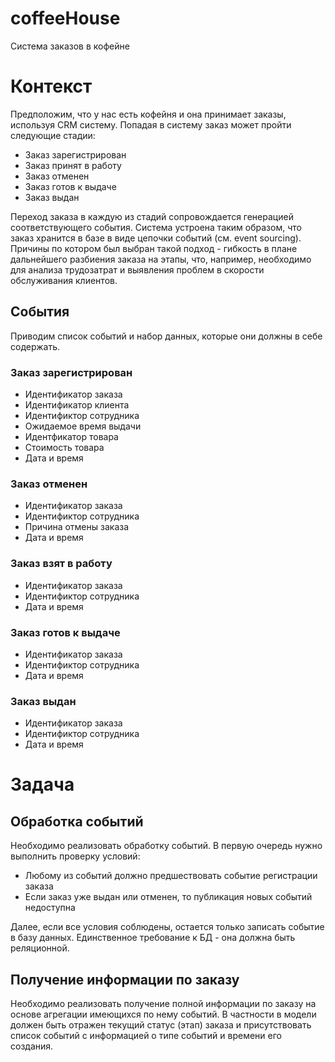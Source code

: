 # coffeeHouse


Система заказов в кофейне


# Контекст

Предположим, что у нас есть кофейня и она принимает заказы, используя CRM систему. Попадая в систему заказ может пройти следующие стадии:

- Заказ зарегистрирован
- Заказ принят в работу
- Заказ отменен
- Заказ готов к выдаче
- Заказ выдан

Переход заказа в каждую из стадий сопровождается генерацией соответствующего события. Система устроена таким образом, что заказ хранится в базе в виде цепочки событий (см. event sourcing). Причины по котором был выбран такой подход - гибкость в плане дальнейшего разбиения заказа на этапы, что, например, необходимо для анализа трудозатрат и выявления проблем в скорости обслуживания клиентов.

## События

Приводим список событий и набор данных, которые они должны в себе содержать.

### Заказ зарегистрирован

- Идентификатор заказа
- Идентификатор клиента
- Идентификтор сотрудника
- Ожидаемое время выдачи
- Идентфикатор товара
- Стоимость товара
- Дата и время

### Заказ отменен

- Идентификатор заказа
- Идентификтор сотрудника
- Причина отмены заказа
- Дата и время

### Заказ взят в работу

- Идентификатор заказа
- Идентификтор сотрудника
- Дата и время

### Заказ готов к выдаче

- Идентификатор заказа
- Идентификтор сотрудника
- Дата и время

### Заказ выдан

- Идентификатор заказа
- Идентификтор сотрудника
- Дата и время

# Задача

## Обработка событий

Необходимо реализовать обработку событий. В первую очередь нужно выполнить проверку условий:

- Любому из событий должно предшествовать событие регистрации заказа
- Если заказ уже выдан или отменен, то публикация новых событий недоступна

Далее, если все условия соблюдены, остается только записать событие в базу данных. Единственное требование к БД - она должна быть реляционной.

## Получение информации по заказу

Необходимо реализовать получение полной информации по заказу на основе агрегации имеющихся по нему событий. В частности в модели должен быть отражен текущий статус (этап) заказа и присутствовать список событий с информацией о типе событий и времени его создания.
